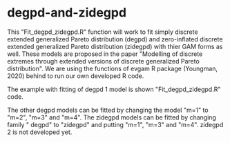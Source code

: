 # degpd-and-zidegpd
This "Fit_degpd_zidegpd.R" function will work to fit simply discrete extended generalized Pareto distribution (degpd) and zero-inflated discrete extended generalized Pareto distribution (zidegpd) with thier GAM forms as well. These models are proposed in the paper "Modelling of discrete extremes through extended
versions of discrete generalized Pareto distribution".  We are using the functions of evgam R package (Youngman, 2020) behind to run our own developed R code.

The example with fitting of degpd 1 model is shown "Fit_degpd_zidegpd.R" code. 

The other degpd models can be fitted by changing the model "m=1" to "m=2", "m=3" and "m=4".
The zidegpd models can be fitted by changing family " degpd" to  "zidegpd" and putting "m=1", "m=3" and "m=4". 
zidegpd 2 is not developed yet. 
